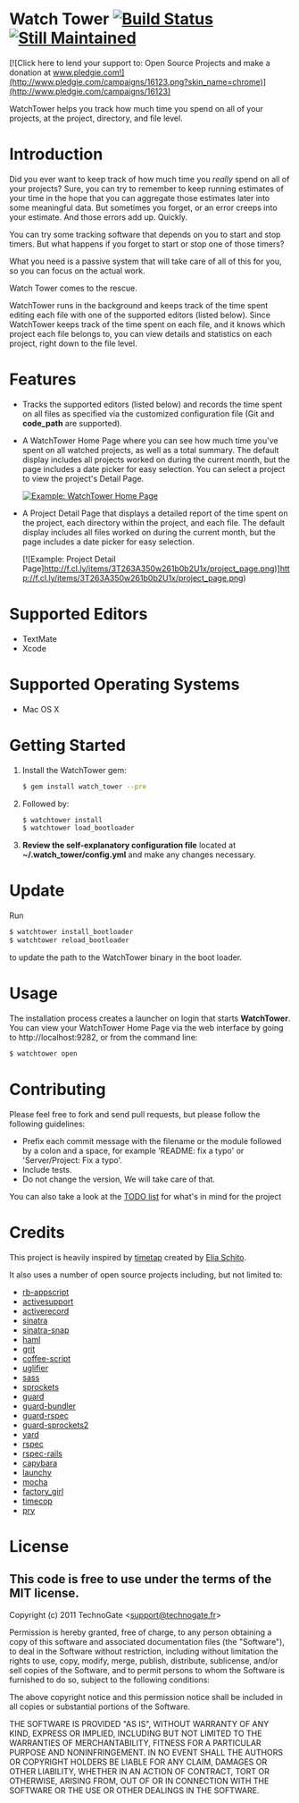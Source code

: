# Watch Tower [![Build Status](http://travis-ci.org/TechnoGate/watch_tower.png)](http://travis-ci.org/TechnoGate/watch_tower) [![Still Maintained](http://stillmaintained.com/TechnoGate/watch_tower.png)](http://stillmaintained.com/TechnoGate/watch_tower)

[![Click here to lend your support to: Open Source Projects and make a donation at www.pledgie.com!](http://www.pledgie.com/campaigns/16123.png?skin_name=chrome)](http://www.pledgie.com/campaigns/16123)

WatchTower helps you track how much time you spend on all of your projects, at the project, directory, and file level.

# Introduction

Did you ever want to keep track of how much time you _really_ spend on all of your projects?
Sure, you can try to remember to keep running estimates of your time in the hope that you can aggregate 
those estimates later into some meaningful data. But sometimes you forget, or an error creeps into your estimate.
And those errors add up. Quickly.

You can try some tracking software that depends on you to start and stop timers. But what happens if you forget to 
start or stop one of those timers?

What you need is a passive system that will take care of all of this for you, so you can focus on the actual work.

Watch Tower comes to the rescue.

WatchTower runs in the background and keeps track of the time spent editing each file with one of the 
supported editors (listed below). Since WatchTower keeps track of the time spent on each file, and it knows which
project each file belongs to, you can view details and statistics on each project, right down to the file level.

# Features

- Tracks the supported editors (listed below) and records the time spent on all files as specified 
  via the customized configuration file (Git and  __code_path__ are supported).

- A WatchTower Home Page where you can see how much time you've spent on all watched projects, 
  as well as a total summary. The default display includes all projects worked on during the current month, but the page includes a date picker for 
  easy selection. You can select a project to view the project's Detail Page.

  [![Example: WatchTower Home Page](http://f.cl.ly/items/1C0W1W0V2L3s3k2o313f/home_page.png)](http://f.cl.ly/items/1C0W1W0V2L3s3k2o313f/home_page.png)

- A Project Detail Page that displays a detailed report of the time spent on the project,
  each directory within the project, and each file. 
  The default display includes all files worked on during the current month, but the page includes a date picker for
  easy selection.

  [![Example: Project Detail Page]http://f.cl.ly/items/3T263A350w261b0b2U1x/project_page.png)]http://f.cl.ly/items/3T263A350w261b0b2U1x/project_page.png)

# Supported Editors

- TextMate
- Xcode

# Supported Operating Systems

- Mac OS X

# Getting Started

1. Install the WatchTower gem:

    ```bash
    $ gem install watch_tower --pre
    ```
2. Followed by:

    ```bash
    $ watchtower install
    $ watchtower load_bootloader
    ```

3. __Review the self-explanatory configuration file__ located at __~/.watch_tower/config.yml__ and make any changes necessary.

# Update

Run 

```bash
$ watchtower install_bootloader
$ watchtower reload_bootloader
```

to update the path to the WatchTower binary in the boot loader.

# Usage

The installation process creates a launcher on login that starts __WatchTower__.
You can view your WatchTower Home Page via the web interface by going to http://localhost:9282, 
or from the command line:

```bash
$ watchtower open
```

# Contributing

Please feel free to fork and send pull requests, but please follow the
following guidelines:

- Prefix each commit message with the filename or the module followed by a
  colon and a space, for example 'README: fix a typo' or 'Server/Project: Fix
  a typo'.
- Include tests.
- Do not change the version, We will take care of that.

You can also take a look at the [TODO
list](https://github.com/TechnoGate/watch_tower/blob/master/TODO) for what's
in mind for the project

# Credits

This project is heavily inspired by
[timetap](https://github.com/elia/timetap) created by [Elia
Schito](https://github.com/elia).

It also uses a number of open source
projects including, but not limited to:

- [rb-appscript](http://appscript.sourceforge.net/)
- [activesupport](https://github.com/rails/rails)
- [activerecord](https://github.com/rails/rails)
- [sinatra](https://github.com/sinatra/sinatra)
- [sinatra-snap](http://github.com/bcarlso/snap)
- [haml](http://haml-lang.com)
- [grit](https://github.com/mojombo/grit)
- [coffee-script](http://github.com/josh/ruby-coffee-script)
- [uglifier](https://github.com/lautis/uglifier)
- [sass](http://sass-lang.com)
- [sprockets](http://getsprockets.org/)
- [guard](https://github.com/guard/guard)
- [guard-bundler](https://github.com/guard/guard-bundler)
- [guard-rspec](https://github.com/guard/guard-rspec)
- [guard-sprockets2](https://github.com/stevehodgkiss/guard-sprockets2)
- [yard](http://github.com/lsegal/yard)
- [rspec](http://github.com/rspec/rspec)
- [rspec-rails](http://github.com/rspec/rspec-rails)
- [capybara](https://github.com/jnicklas/capybara)
- [launchy](https://github.com/copiousfreetime/launchy)
- [mocha](https://github.com/floehopper/mocha)
- [factory_girl](https://github.com/thoughtbot/factory_girl)
- [timecop](https://github.com/jtrupiano/timecop)
- [pry](https://github.com/pry/pry)

# License

## This code is free to use under the terms of the MIT license.

Copyright (c) 2011 TechnoGate &lt;support@technogate.fr&gt;

Permission is hereby granted, free of charge, to any person obtaining
a copy of this software and associated documentation files (the
"Software"), to deal in the Software without restriction, including
without limitation the rights to use, copy, modify, merge, publish,
distribute, sublicense, and/or sell copies of the Software, and to
permit persons to whom the Software is furnished to do so, subject to
the following conditions:

The above copyright notice and this permission notice shall be
included in all copies or substantial portions of the Software.

THE SOFTWARE IS PROVIDED "AS IS", WITHOUT WARRANTY OF ANY KIND,
EXPRESS OR IMPLIED, INCLUDING BUT NOT LIMITED TO THE WARRANTIES OF
MERCHANTABILITY, FITNESS FOR A PARTICULAR PURPOSE AND
NONINFRINGEMENT. IN NO EVENT SHALL THE AUTHORS OR COPYRIGHT HOLDERS BE
LIABLE FOR ANY CLAIM, DAMAGES OR OTHER LIABILITY, WHETHER IN AN ACTION
OF CONTRACT, TORT OR OTHERWISE, ARISING FROM, OUT OF OR IN CONNECTION
WITH THE SOFTWARE OR THE USE OR OTHER DEALINGS IN THE SOFTWARE.